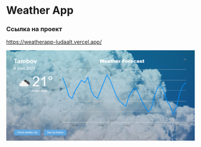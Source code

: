 # Weather App

### Ссылка на проект

https://weatherapp-ludaalt.vercel.app/

![Image alt](https://github.com/ludaalt/weatherapp/raw/main/public/app.png)
